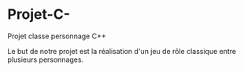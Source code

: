 # Projet-C-
Projet classe personnage C++

Le but de notre projet est la réalisation d'un jeu de rôle classique entre plusieurs personnages.
